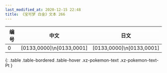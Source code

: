 ```yaml
---
last_modified_at: 2020-12-15 22:48
title: 《宝可梦 白金》文本 266
---
```

| 编号 | 中文 | 日文 |
| ---- | ---- | ---- |
| 0 | [0133,0000]\n[0133,0001] | [0133,0000]\n[0133,0001] |
{: .table .table-bordered .table-hover .xz-pokemon-text .xz-pokemon-text-Pt }